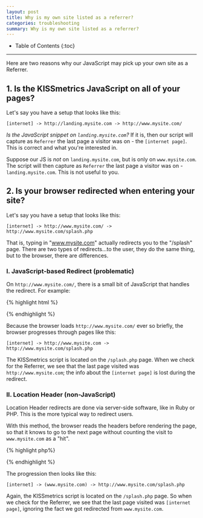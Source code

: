 ```yaml
---
layout: post
title: Why is my own site listed as a referrer?
categories: troubleshooting
summary: Why is my own site listed as a referrer?
---
```

* Table of Contents
{:toc}
* * *

Here are two reasons why our JavaScript may pick up your own site as a Referrer.

## 1. Is the KISSmetrics JavaScript on all of your pages?

Let's say you have a setup that looks like this:

    [internet] -> http://landing.mysite.com -> http://www.mysite.com/

_Is the JavaScript snippet on `landing.mysite.com`?_ If it is, then our script will capture as `Referrer` the last page a visitor was on - the `[internet page]`. This is correct and what you're interested in.

Suppose our JS is _not_ on `landing.mysite.com`, but is only on `www.mysite.com`. The script will then capture as `Referrer` the last page a visitor was on - `landing.mysite.com`. This is not useful to you.

## 2. Is your browser redirected when entering your site?

Let's say you have a setup that looks like this:

    [internet] -> http://www.mysite.com/ -> http://www.mysite.com/splash.php

That is, typing in "www.mysite.com" actually redirects you to the "/splash" page. There are two types of redirects...to the user, they do the same thing, but to the browser, there are differences.

### I. JavaScript-based Redirect (problematic)

On `http://www.mysite.com/`, there is a small bit of JavaScript that handles the redirect. For example:

{% highlight html %}
<script type="text/javascript">
// This is code on http://www.mysite.com/
document.location = "http://www.mysite.com/splash.php";
</script>
{% endhighlight %}

Because the browser loads `http://www.mysite.com/` ever so briefly, the browser progresses through pages like this:

    [internet] -> http://www.mysite.com -> http://www.mysite.com/splash.php

The KISSmetrics script is located on the `/splash.php` page. When we check for the Referrer, we see that the last page visited was `http://www.mysite.com`; the info about the `[internet page]` is lost during the redirect.

### II. Location Header (non-JavaScript)

Location Header redirects are done via server-side software, like in Ruby or PHP. This is the more typical way to redirect users.

With this method, the browser reads the headers before rendering the page, so that it knows to go to the next page without counting the visit to `www.mysite.com` as a "hit".

{% highlight php%}
<?php
// This is code on http://www.mysite.com/
header("Location: http://www.mysite.com/splash.php");
?>
{% endhighlight %}

The progression then looks like this:

    [internet] -> (www.mysite.com) -> http://www.mysite.com/splash.php

Again, the KISSmetrics script is located on the `/splash.php` page. So when we check for the Referrer, we see that the last page visited was `[internet page]`, ignoring the fact we got redirected from `www.mysite.com`.